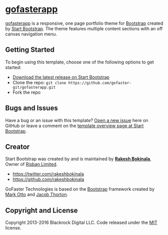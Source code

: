 # [gofasterapp](http://gofasterapp.com/)

[gofasterapp](http://gofasterapp/) is a responsive, one page portfolio theme for [Bootstrap](http://getbootstrap.com/) created by [Start Bootstrap](http://startbootstrap.com/). The theme features multiple content sections with an off canvas navigation menu.

## Getting Started

To begin using this template, choose one of the following options to get started:
* [Download the latest release on Start Bootstrap](http://startbootstrap.com/)
* Clone the repo: `git clone https://github.com/gofaster-git/gofasterapp.git`
* Fork the repo

## Bugs and Issues

Have a bug or an issue with this template? [Open a new issue](https://github.com/gofaster-git/issues) here on GitHub or leave a comment on the [template overview page at Start Bootstrap](https://github.com/gofaster-git/).

## Creator

Start Bootstrap was created by and is maintained by **[Rakesh Bokinala](http://risban.com/)**, Owner of [Risban Limited](http://risban.com/).

* https://twitter.com/rakeshbokinala
* https://github.com/rakeshbokinala

GoFaster Technologies is based on the [Bootstrap](http://getbootstrap.com/) framework created by [Mark Otto](https://twitter.com/mdo) and [Jacob Thorton](https://twitter.com/fat).

## Copyright and License

Copyright 2013-2016 Blackrock Digital LLC. Code released under the [MIT](https://github.com/gofaster-git/LICENSE) license.
